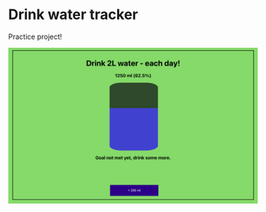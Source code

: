 # Drink water tracker

Practice project! 

![Screenshot](https://github.com/rwmconsultancy/drinkwater/blob/main/SCR-20240219-qxwk.png?raw=true)
